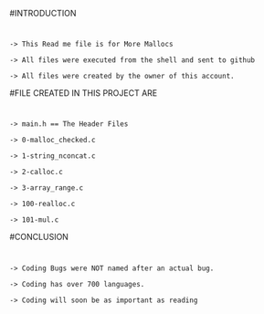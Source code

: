 #INTRODUCTION
#
	-> This Read me file is for More Mallocs

	-> All files were executed from the shell and sent to github

	-> All files were created by the owner of this account.

#FILE CREATED IN THIS PROJECT ARE
#
	-> main.h == The Header Files

	-> 0-malloc_checked.c

	-> 1-string_nconcat.c

	-> 2-calloc.c

	-> 3-array_range.c

	-> 100-realloc.c

	-> 101-mul.c

#CONCLUSION
#

	-> Coding Bugs were NOT named after an actual bug.

	-> Coding has over 700 languages.

	-> Coding will soon be as important as reading
